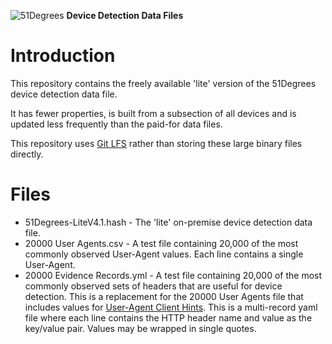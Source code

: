 ![51Degrees](https://51degrees.com/DesktopModules/FiftyOne/Distributor/Logo.ashx?utm_source=github&utm_medium=repository&utm_content=home&utm_campaign=c-open-source "Data rewards the curious") **Device Detection Data Files**

# Introduction

This repository contains the freely available 'lite' version of the 51Degrees device detection data file.

It has fewer properties, is built from a subsection of all devices and is updated less frequently than the paid-for data files.

This repository uses [Git LFS](https://git-lfs.github.com/) rather than storing these large binary files directly.

# Files

- 51Degrees-LiteV4.1.hash - The 'lite' on-premise device detection data file.
- 20000 User Agents.csv - A test file containing 20,000 of the most commonly observed User-Agent values. Each line contains a single User-Agent.
- 20000 Evidence Records.yml - A test file containing 20,000 of the most commonly observed sets of headers that are useful for device detection. This is a replacement for the 20000 User Agents file that includes values for [User-Agent Client Hints](https://learnclienthints.com/). This is a multi-record yaml file where each line contains the HTTP header name and value as the key/value pair. Values may be wrapped in single quotes.